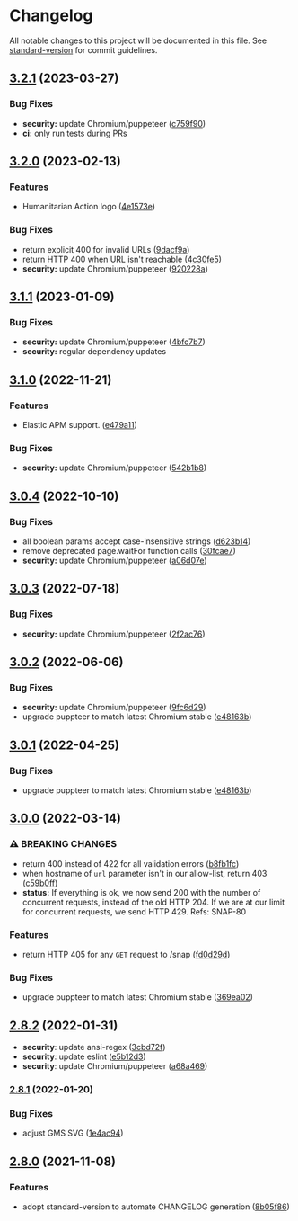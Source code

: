 # Changelog

All notable changes to this project will be documented in this file. See [standard-version](https://github.com/conventional-changelog/standard-version) for commit guidelines.

## [3.2.1](https://github.com/UN-OCHA/tools-snap-service/compare/v3.2.0...v3.2.1) (2023-03-27)


### Bug Fixes

* **security:** update Chromium/puppeteer ([c759f90](https://github.com/UN-OCHA/tools-snap-service/commit/c759f901d590818166639e4f4aa678a800e7515a))
* **ci:** only run tests during PRs

## [3.2.0](https://github.com/UN-OCHA/tools-snap-service/compare/v3.1.1...v3.2.0) (2023-02-13)

### Features

* Humanitarian Action logo ([4e1573e](https://github.com/UN-OCHA/tools-snap-service/commit/4e1573efc0f74fea85dd0c5cec103e260d7ddfcc))

### Bug Fixes

* return explicit 400 for invalid URLs ([9dacf9a](https://github.com/UN-OCHA/tools-snap-service/commit/9dacf9ad99c81ed137266d638414f31a39a656f3))
* return HTTP 400 when URL isn't reachable ([4c30fe5](https://github.com/UN-OCHA/tools-snap-service/commit/4c30fe5141bae31a4e06542509f68d97971db4a5))
* **security:** update Chromium/puppeteer ([920228a](https://github.com/UN-OCHA/tools-snap-service/commit/920228a9d429e6d3d5c12146c125413b46194b73))


## [3.1.1](https://github.com/UN-OCHA/tools-snap-service/compare/v3.1.0...v3.1.1) (2023-01-09)

### Bug Fixes

* **security:** update Chromium/puppeteer ([4bfc7b7](https://github.com/UN-OCHA/tools-snap-service/commit/4bfc7b727adff15608457b80d21d3089addc4ba6))
* **security:** regular dependency updates


## [3.1.0](https://github.com/UN-OCHA/tools-snap-service/compare/v3.0.4...v3.1.0) (2022-11-21)

### Features

* Elastic APM support. ([e479a11](https://github.com/UN-OCHA/tools-snap-service/commit/e479a111759e81aab473fec09a9fbb3790eab026))

### Bug Fixes

* **security:** update Chromium/puppeteer ([542b1b8](https://github.com/UN-OCHA/tools-snap-service/commit/542b1b8e3185ebd3cd6b9fff24dc048bc900adb6))


## [3.0.4](https://github.com/UN-OCHA/tools-snap-service/compare/v3.0.3...v3.0.4) (2022-10-10)

### Bug Fixes

* all boolean params accept case-insensitive strings ([d623b14](https://github.com/UN-OCHA/tools-snap-service/commit/d623b1405ee8116d10da6f746954fa8d6e76903a))
* remove deprecated page.waitFor function calls ([30fcae7](https://github.com/UN-OCHA/tools-snap-service/commit/30fcae7246fc305d5ec71fb00443fcafa22aeb88))
* **security:** update Chromium/puppeteer ([a06d07e](https://github.com/UN-OCHA/tools-snap-service/commit/a06d07e4e065068315dc0c23f893a56e1f804b89))


## [3.0.3](https://github.com/UN-OCHA/tools-snap-service/compare/v3.0.2...v3.0.3) (2022-07-18)

### Bug Fixes

* **security:** update Chromium/puppeteer ([2f2ac76](https://github.com/UN-OCHA/tools-snap-service/commit/2f2ac768cc4f1d3e878f87648d1cfd7d886e183a))


## [3.0.2](https://github.com/UN-OCHA/tools-snap-service/compare/v3.0.0...v3.0.2) (2022-06-06)

### Bug Fixes

* **security:** update Chromium/puppeteer ([9fc6d29](https://github.com/UN-OCHA/tools-snap-service/commit/9fc6d29fc1535025aa01bf40e2efc1dfe9049cf3))
* upgrade puppteer to match latest Chromium stable ([e48163b](https://github.com/UN-OCHA/tools-snap-service/commit/e48163b8a53a68fdfc3dc975ad5b7ff833cd0a87))


## [3.0.1](https://github.com/UN-OCHA/tools-snap-service/compare/v3.0.0...v3.0.1) (2022-04-25)

### Bug Fixes

* upgrade puppteer to match latest Chromium stable ([e48163b](https://github.com/UN-OCHA/tools-snap-service/commit/e48163b8a53a68fdfc3dc975ad5b7ff833cd0a87))


## [3.0.0](https://github.com/UN-OCHA/tools-snap-service/compare/v2.8.2...v3.0.0) (2022-03-14)

### ⚠ BREAKING CHANGES

* return 400 instead of 422 for all validation errors ([b8fb1fc](https://github.com/UN-OCHA/tools-snap-service/commit/b8fb1fc6c515a10958b390093378e1bed5cc7b76))
* when hostname of `url` parameter isn't in our allow-list, return 403 ([c59b0ff](https://github.com/UN-OCHA/tools-snap-service/commit/c59b0ff96d80eec0169f9b5165b65708e53c8fb4))
* **status:** If everything is ok, we now send 200 with the number of concurrent requests, instead of the old HTTP 204. If we are at our limit for concurrent requests, we send HTTP 429. Refs: SNAP-80

### Features

* return HTTP 405 for any `GET` request to /snap ([fd0d29d](https://github.com/UN-OCHA/tools-snap-service/commit/fd0d29d94ba7c3d46383190378bb7c232ec2dd00))

### Bug Fixes

* upgrade puppteer to match latest Chromium stable ([369ea02](https://github.com/UN-OCHA/tools-snap-service/commit/369ea02b0a1c9600435b085b42588a290af5ce44))


## [2.8.2](https://github.com/UN-OCHA/tools-snap-service/compare/v2.8.1...v2.8.2) (2022-01-31)

- **security**: update ansi-regex ([3cbd72f](https://github.com/UN-OCHA/tools-snap-service/commit/3cbd72f35b308fb8cff9c63549ca18c1c535d208))
- **security**: update eslint ([e5b12d3](https://github.com/UN-OCHA/tools-snap-service/commit/e5b12d3fe12d68a208b7bbfc48be356f188d2fbb))
- **security**: update Chromium/puppeteer ([a68a469](https://github.com/UN-OCHA/tools-snap-service/commit/a68a4690134a94531dda0bf2def4e8b293070dba))

### [2.8.1](https://github.com/UN-OCHA/tools-snap-service/compare/v2.8.0...v2.8.1) (2022-01-20)


### Bug Fixes

* adjust GMS SVG ([1e4ac94](https://github.com/UN-OCHA/tools-snap-service/commit/1e4ac9431fa1bffe17794e630574fc8d906e8bb3))

## [2.8.0](https://github.com/UN-OCHA/tools-snap-service/compare/v2.3.5...v2.8.0) (2021-11-08)


### Features

* adopt standard-version to automate CHANGELOG generation ([8b05f86](https://github.com/UN-OCHA/tools-snap-service/commit/8b05f8605b0262f7dfd019a84258c11542412fba))

